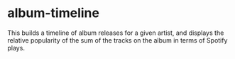 album-timeline
==============

This builds a timeline of album releases for a given artist, and displays the relative popularity of the sum of the tracks on the album in terms of Spotify plays.